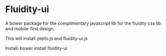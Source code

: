 Fluidity-ui
===========

A bower package for the complimentary javascript lib for the fluidity css lib and mobile-first design.

This will install zepto.js and fluidity-ui.js

Install:
    bower install fluidity-ui
